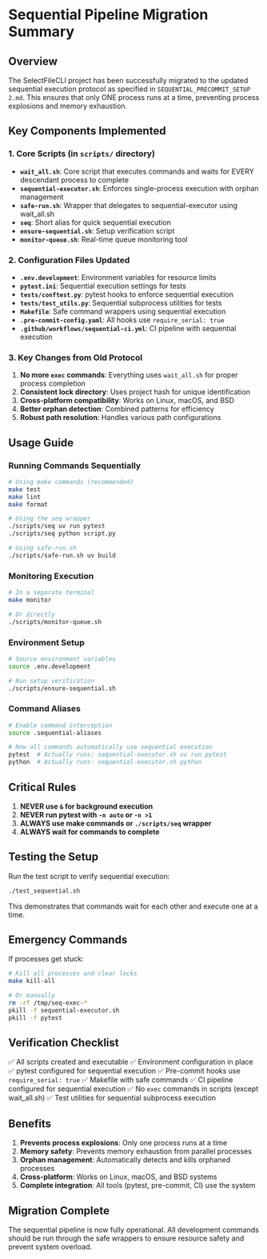 # Sequential Pipeline Migration Summary

## Overview

The SelectFileCLI project has been successfully migrated to the updated sequential execution protocol as specified in `SEQUENTIAL_PRECOMMIT_SETUP 2.md`. This ensures that only ONE process runs at a time, preventing process explosions and memory exhaustion.

## Key Components Implemented

### 1. Core Scripts (in `scripts/` directory)

- **`wait_all.sh`**: Core script that executes commands and waits for EVERY descendant process to complete
- **`sequential-executor.sh`**: Enforces single-process execution with orphan management
- **`safe-run.sh`**: Wrapper that delegates to sequential-executor using wait_all.sh
- **`seq`**: Short alias for quick sequential execution
- **`ensure-sequential.sh`**: Setup verification script
- **`monitor-queue.sh`**: Real-time queue monitoring tool

### 2. Configuration Files Updated

- **`.env.development`**: Environment variables for resource limits
- **`pytest.ini`**: Sequential execution settings for tests
- **`tests/conftest.py`**: pytest hooks to enforce sequential execution
- **`tests/test_utils.py`**: Sequential subprocess utilities for tests
- **`Makefile`**: Safe command wrappers using sequential execution
- **`.pre-commit-config.yaml`**: All hooks use `require_serial: true`
- **`.github/workflows/sequential-ci.yml`**: CI pipeline with sequential execution

### 3. Key Changes from Old Protocol

1. **No more `exec` commands**: Everything uses `wait_all.sh` for proper process completion
2. **Consistent lock directory**: Uses project hash for unique identification
3. **Cross-platform compatibility**: Works on Linux, macOS, and BSD
4. **Better orphan detection**: Combined patterns for efficiency
5. **Robust path resolution**: Handles various path configurations

## Usage Guide

### Running Commands Sequentially

```bash
# Using make commands (recommended)
make test
make lint
make format

# Using the seq wrapper
./scripts/seq uv run pytest
./scripts/seq python script.py

# Using safe-run.sh
./scripts/safe-run.sh uv build
```

### Monitoring Execution

```bash
# In a separate terminal
make monitor

# Or directly
./scripts/monitor-queue.sh
```

### Environment Setup

```bash
# Source environment variables
source .env.development

# Run setup verification
./scripts/ensure-sequential.sh
```

### Command Aliases

```bash
# Enable command interception
source .sequential-aliases

# Now all commands automatically use sequential execution
pytest  # Actually runs: sequential-executor.sh uv run pytest
python  # Actually runs: sequential-executor.sh python
```

## Critical Rules

1. **NEVER use `&` for background execution**
2. **NEVER run pytest with `-n auto` or `-n >1`**
3. **ALWAYS use make commands or `./scripts/seq` wrapper**
4. **ALWAYS wait for commands to complete**

## Testing the Setup

Run the test script to verify sequential execution:

```bash
./test_sequential.sh
```

This demonstrates that commands wait for each other and execute one at a time.

## Emergency Commands

If processes get stuck:

```bash
# Kill all processes and clear locks
make kill-all

# Or manually
rm -rf /tmp/seq-exec-*
pkill -f sequential-executor.sh
pkill -f pytest
```

## Verification Checklist

✅ All scripts created and executable
✅ Environment configuration in place
✅ pytest configured for sequential execution
✅ Pre-commit hooks use `require_serial: true`
✅ Makefile with safe commands
✅ CI pipeline configured for sequential execution
✅ No `exec` commands in scripts (except wait_all.sh)
✅ Test utilities for sequential subprocess execution

## Benefits

1. **Prevents process explosions**: Only one process runs at a time
2. **Memory safety**: Prevents memory exhaustion from parallel processes
3. **Orphan management**: Automatically detects and kills orphaned processes
4. **Cross-platform**: Works on Linux, macOS, and BSD systems
5. **Complete integration**: All tools (pytest, pre-commit, CI) use the system

## Migration Complete

The sequential pipeline is now fully operational. All development commands should be run through the safe wrappers to ensure resource safety and prevent system overload.
